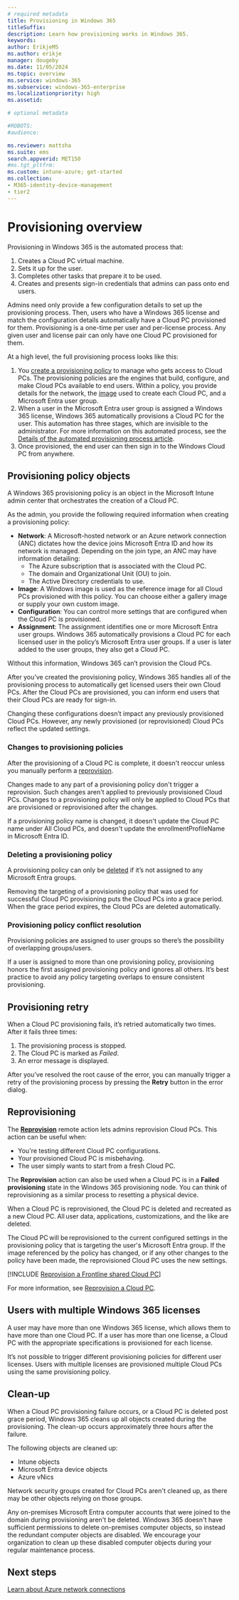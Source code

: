 ```yaml
---
# required metadata
title: Provisioning in Windows 365
titleSuffix:
description: Learn how provisioning works in Windows 365.
keywords:
author: ErikjeMS  
ms.author: erikje
manager: dougeby
ms.date: 11/05/2024
ms.topic: overview
ms.service: windows-365
ms.subservice: windows-365-enterprise
ms.localizationpriority: high
ms.assetid: 

# optional metadata

#ROBOTS:
#audience:

ms.reviewer: mattsha
ms.suite: ems
search.appverid: MET150
#ms.tgt_pltfrm:
ms.custom: intune-azure; get-started
ms.collection:
- M365-identity-device-management
- tier2
---
```


# Provisioning overview

Provisioning in Windows 365 is the automated process that:

1. Creates a Cloud PC virtual machine.
2. Sets it up for the user.
3. Completes other tasks that prepare it to be used.
4. Creates and presents sign-in credentials that admins can pass onto end users.

Admins need only provide a few configuration details to set up the provisioning process. Then, users who have a Windows 365 license and match the configuration details automatically have a Cloud PC provisioned for them. Provisioning is a one-time per user and per-license process. Any given user and license pair can only have one Cloud PC provisioned for them.

At a high level, the full provisioning process looks like this:

1. You [create a provisioning policy](create-provisioning-policy.md) to manage who gets access to Cloud PCs. The provisioning policies are the engines that build, configure, and make Cloud PCs available to end users. Within a policy, you provide details for the network, the [image](device-images.md) used to create each Cloud PC, and a Microsoft Entra user group.
2. When a user in the Microsoft Entra user group is assigned a Windows 365 license, Windows 365 automatically provisions a Cloud PC for the user. This automation has three stages, which are invisible to the administrator. For more information on this automated process, see the [Details of the automated provisioning process article](automated-provisioning-steps.md).
3. Once provisioned, the end user can then sign in to the Windows Cloud PC from anywhere.

## Provisioning policy objects

A Windows 365 provisioning policy is an object in the Microsoft Intune admin center that orchestrates the creation of a Cloud PC.

As the admin, you provide the following required information when creating a provisioning policy:

- **Network**: A Microsoft-hosted network or an Azure network connection (ANC) dictates how the device joins Microsoft Entra ID and how its network is managed. Depending on the join type, an ANC may have information detailing:
  - The Azure subscription that is associated with the Cloud PC.
  - The domain and Organizational Unit (OU) to join.
  - The Active Directory credentials to use.
- **Image**: A Windows image is used as the reference image for all Cloud PCs provisioned with this policy. You can choose either a gallery image or supply your own custom image.
- **Configuration**: You can control more settings that are configured when the Cloud PC is provisioned.
- **Assignment**:  The assignment identifies one or more Microsoft Entra user groups. Windows 365 automatically provisions a Cloud PC for each licensed user in the policy’s Microsoft Entra user groups. If a user is later added to the user groups, they also get a Cloud PC.

Without this information, Windows 365 can’t provision the Cloud PCs.

After you’ve created the provisioning policy, Windows 365 handles all of the provisioning process to automatically get licensed users their own Cloud PCs. After the Cloud PCs are provisioned, you can inform end users that their Cloud PCs are ready for sign-in.

Changing these configurations doesn’t impact any previously provisioned Cloud PCs. However, any newly provisioned (or reprovisioned) Cloud PCs reflect the updated settings.

### Changes to provisioning policies

After the provisioning of a Cloud PC is complete, it doesn't reoccur unless you manually perform a [reprovision](reprovision-cloud-pc.md).

Changes made to any part of a provisioning policy don't trigger a reprovision. Such changes aren't applied to previously provisioned Cloud PCs. Changes to a provisioning policy will only be applied to Cloud PCs that are provisioned or reprovisioned after the changes.

If a provisioning policy name is changed, it doesn't update the Cloud PC name under All Cloud PCs, and doesn't update the enrollmentProfileName in Microsoft Entra ID.

### Deleting a provisioning policy
A provisioning policy can only be [deleted](delete-provisioning-policy.md) if it’s not assigned to any Microsoft Entra groups.

Removing the targeting of a provisioning policy that was used for successful Cloud PC provisioning puts the Cloud PCs into a grace period. When the grace period expires, the Cloud PCs are deleted automatically.

### Provisioning policy conflict resolution

Provisioning policies are assigned to user groups so there’s the possibility of overlapping groups/users.

If a user is assigned to more than one provisioning policy, provisioning honors the first assigned provisioning policy and ignores all others. It’s best practice to avoid any policy targeting overlaps to ensure consistent provisioning.

## Provisioning retry

When a Cloud PC provisioning fails, it’s retried automatically two times. After it fails three times:

1. The provisioning process is stopped.
2. The Cloud PC is marked as *Failed*.
3. An error message is displayed.

After you’ve resolved the root cause of the error, you can manually trigger a retry of the provisioning process by pressing the **Retry** button in the error dialog.

## Reprovisioning

The [**Reprovision**](reprovision-cloud-pc.md) remote action lets admins reprovision Cloud PCs. This action can be useful when:

- You're testing different Cloud PC configurations.
- Your provisioned Cloud PC is misbehaving.
- The user simply wants to start from a fresh Cloud PC.

The **Reprovision** action can also be used when a Cloud PC is in a **Failed provisioning** state in the Windows 365 provisioning node. You can think of reprovisioning as a similar process to resetting a physical device.

When a Cloud PC is reprovisioned, the Cloud PC is deleted and recreated as a new Cloud PC. All user data, applications, customizations, and the like are deleted.

The Cloud PC will be reprovisioned to the current configured settings in the provisioning policy that is targeting the user's Microsoft Entra group. If the image referenced by the policy has changed, or if any other changes to the policy have been made, the reprovisioned Cloud PC uses the new settings.

[!INCLUDE [Reprovision a Frontline shared Cloud PC](../includes/reprovision-frontline-shared-cloud-pc.md)]

For more information, see [Reprovision a Cloud PC](reprovision-cloud-pc.md).

## Users with multiple Windows 365 licenses

A user may have more than one Windows 365 license, which allows them to have more than one Cloud PC. If a user has more than one license, a Cloud PC with the appropriate specifications is provisioned for each license.

It’s not possible to trigger different provisioning policies for different user licenses. Users with multiple licenses are provisioned multiple Cloud PCs using the same provisioning policy.

## Clean-up

When a Cloud PC provisioning failure occurs, or a Cloud PC is deleted post grace period, Windows 365 cleans up all objects created during the provisioning. The clean-up occurs approximately three hours after the failure.

The following objects are cleaned up:

- Intune objects
- Microsoft Entra device objects
- Azure vNics

Network security groups created for Cloud PCs aren't cleaned up, as there may be other objects relying on those groups.

Any on-premises Microsoft Entra computer accounts that were joined to the domain during provisioning aren't be deleted. Windows 365 doesn't have sufficient permissions to delete on-premises computer objects, so instead the redundant computer objects are disabled. We encourage your organization to clean up these disabled computer objects during  your regular maintenance process.

<!-- ########################## -->
## Next steps

[Learn about Azure network connections](azure-network-connections.md)
